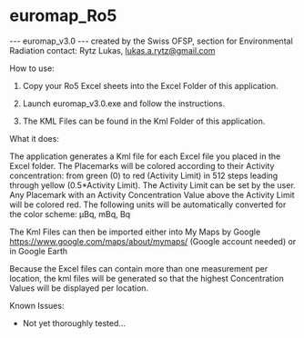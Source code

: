 # euromap_Ro5

--- euromap_v3.0 ---
created by the Swiss OFSP, section for Environmental Radiation
contact: Rytz Lukas, lukas.a.rytz@gmail.com


How to use:

1. Copy your Ro5 Excel sheets into the Excel Folder of this application.

2. Launch euromap_v3.0.exe and follow the instructions.

3. The KML Files can be found in the Kml Folder of this application.


What it does:

The application generates a Kml file for each Excel file you placed in the Excel folder.
The Placemarks will be colored according to their Activity concentration: 
from green (0) to red (Activity Limit) in 512 steps leading through yellow (0.5*Activity Limit).
The Activity Limit can be set by the user.
Any Placemark with an Activity Concentration Value above the Activity Limit will be colored red.
The following units will be automatically converted for the color scheme: µBq, mBq, Bq

The Kml Files can then be imported either into My Maps by Google https://www.google.com/maps/about/mymaps/ (Google account needed) or in Google Earth

Because the Excel files can contain more than one measurement per location,
the kml files will be generated so that the highest Concentration Values will be displayed per location.


Known Issues:

- Not yet thoroughly tested...
